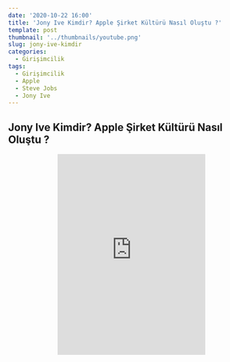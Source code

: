 ```yaml
---
date: '2020-10-22 16:00'
title: 'Jony Ive Kimdir? Apple Şirket Kültürü Nasıl Oluştu ?'
template: post
thumbnail: '../thumbnails/youtube.png'
slug: jony-ive-kimdir
categories:
  - Girişimcilik
tags:
  - Girişimcilik
  - Apple
  - Steve Jobs
  - Jony Ive
---
```


## Jony Ive Kimdir? Apple Şirket Kültürü Nasıl Oluştu ?

 <center>
    <iframe
        src="https://www.youtube.com/embed/x6BW-i3qmww"
        frameborder="0"
        style="overflow:hidden;overflow-x:hidden;overflow-y:hidden;height:410;width:60%;"
        height="410"
        width="60%"
        allow="accelerometer; autoplay; clipboard-write; encrypted-media; gyroscope; picture-in-picture"
        allowfullscreen
    ></iframe>
</center>

    

